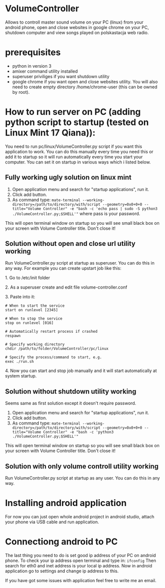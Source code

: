 # VolumeController
Allows to controll master sound volume on your PC (linux) from your android phone, open and close websites in google chrome on your PC, shutdown computer and view songs played on polskastacja web radio.

# prerequisites
- python in version 3
- amixer command utility installed
- superuser priviliges if you want shutdown utility
- google chrome if you want open and close websites utility. You will also need to create empty directory /home/chrome-user (this can be owned by root).

# How to run server on PC (adding python script to startup (tested on Linux Mint 17 Qiana)):

You need to run pc/linux/VolumeController.py script if you want this application to work. You can do this manually every time you need this or add it to startup so it will run automatically every time you start your computer. You can set it on startup in various ways which i listed below.

## Fully working ugly solution on linux mint
1. Open application menu and search for "startup  applications", run it.
2. Click add button.
3. As command type: `mate-terminal --working-directory=/path/to/directory/with/script --geometry=0x0+0+0 --title="Volume Controller" -e "bash -c 'echo pass | sudo -S python3 ./VolumeController.py;$SHELL'"` where pass is your password.

This will open terminal window on startup so you will see small black box on your screen with Volume Controller title. Don't close it!

## Solution without open and close url utility working
Run VolumeController.py script at startup as superuser. You can do this in any way. For example you can create upstart job like this:

1\. Go to /etc/init folder

2\. As a superuser create and edit file volume-controller.conf

3\. Paste into it:
```
# When to start the service
start on runlevel [2345]

# When to stop the service
stop on runlevel [016]

# Automatically restart process if crashed
respawn

# Specify working directory
chdir /path/to/folder/VolumeController/pc/linux

# Specify the process/command to start, e.g.
exec ./run.sh
```
4\. Now you can start and stop job manually and it will start automatically at system startup.

## Solution without shutdown utility working
Seems same as first solution except it doesn't require password.

1. Open application menu and search for "startup  applications", run it.
2. Click add button.
3. As command type: `mate-terminal --working-directory=/path/to/directory/with/script --geometry=0x0+0+0 --title="Volume Controller" -e "bash -c 'python3 ./VolumeController.py;$SHELL'"`

This will open terminal window on startup so you will see small black box on your screen with Volume Controller title. Don't close it!

## Solution with only volume controll utility working
Run VolumeController.py script at startup as any user. You can do this in any way.

# Installing android application
For now you can just open whole android project in android studio, attach your phone via USB cable and run application.

# Connectiong android to PC
The last thing you need to do is set good ip address of your PC on android phone. To check your ip address open terminal and type in:
`ifconfig`
Then search for eth0 and inet address is your local ip address. Now in android application go to settings and change ip address to this.

If you have got some issues with application feel free to write me an email.
